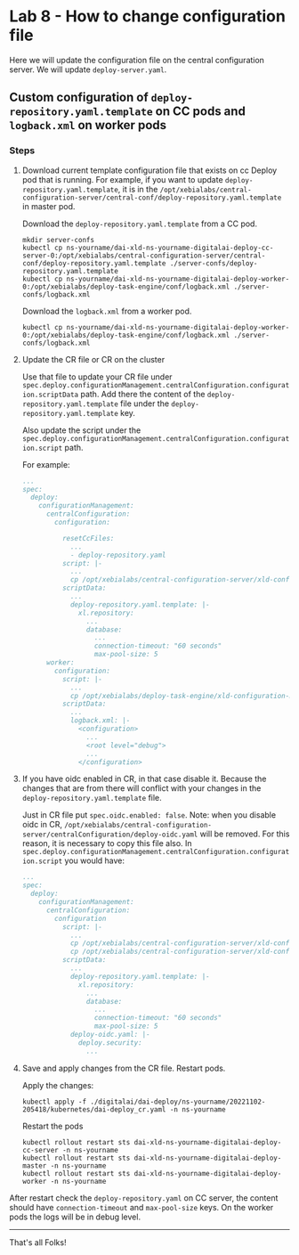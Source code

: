 
# Lab 8 - How to change configuration file

Here we will update the configuration file on the central configuration server. We will update `deploy-server.yaml`.

## Custom configuration of `deploy-repository.yaml.template` on CC pods and `logback.xml` on worker pods

### Steps

1. Download current template configuration file that exists on cc Deploy pod that is running.
   For example, if you want to update `deploy-repository.yaml.template`, it is in the 
   `/opt/xebialabs/central-configuration-server/central-conf/deploy-repository.yaml.template` in master pod.

   Download the `deploy-repository.yaml.template` from a CC pod.

    ```shell
    mkdir server-confs
    kubectl cp ns-yourname/dai-xld-ns-yourname-digitalai-deploy-cc-server-0:/opt/xebialabs/central-configuration-server/central-conf/deploy-repository.yaml.template ./server-confs/deploy-repository.yaml.template
    kubectl cp ns-yourname/dai-xld-ns-yourname-digitalai-deploy-worker-0:/opt/xebialabs/deploy-task-engine/conf/logback.xml ./server-confs/logback.xml
    ```

   Download the `logback.xml` from a worker pod.

    ```shell
    kubectl cp ns-yourname/dai-xld-ns-yourname-digitalai-deploy-worker-0:/opt/xebialabs/deploy-task-engine/conf/logback.xml ./server-confs/logback.xml
    ```

2. Update the CR file or CR on the cluster

   Use that file to update your CR file under `spec.deploy.configurationManagement.centralConfiguration.configuration.scriptData` path. Add there the content of the `deploy-repository.yaml.template` file under the `deploy-repository.yaml.template` key.

   Also update the script under the `spec.deploy.configurationManagement.centralConfiguration.configuration.script` path.

   For example:

    ```yaml
    ...
    spec:
      deploy:
        configurationManagement:
          centralConfiguration:
            configuration:
   
              resetCcFiles:
                ...
                - deploy-repository.yaml
              script: |-
                ...
                cp /opt/xebialabs/central-configuration-server/xld-configuration-management/deploy-repository.yaml.template /opt/xebialabs/central-configuration-server/central-conf/deploy-repository.yaml.template && echo "Changing the deploy-repository.yaml.template";
              scriptData:
                ...
                deploy-repository.yaml.template: |-
                  xl.repository:
                    ...
                    database:
                      ...
                      connection-timeout: "60 seconds"
                      max-pool-size: 5
          worker:
            configuration:
              script: |-
                ...
                cp /opt/xebialabs/deploy-task-engine/xld-configuration-management/logback.xml /opt/xebialabs/deploy-task-engine/conf/logback.xml && echo "Changing the logback.xml";
              scriptData: 
                ...
                logback.xml: |-
                  <configuration>
                    ...
                    <root level="debug">
                    ...
                  </configuration>
    ```

3. If you have oidc enabled in CR, in that case disable it. Because the changes that are from there will conflict with your changes in the `deploy-repository.yaml.template` file.

    Just in CR file put `spec.oidc.enabled: false`.
    Note: when you disable oidc in CR, `/opt/xebialabs/central-configuration-server/centralConfiguration/deploy-oidc.yaml` will be removed. For this reason, it is necessary to copy this file also. In `spec.deploy.configurationManagement.centralConfiguration.configuration.script` you would have:

    ```yaml
    ...
    spec:
      deploy:
        configurationManagement:
          centralConfiguration:
            configuration
              script: |-
                ...
                cp /opt/xebialabs/central-configuration-server/xld-configuration-management/deploy-repository.yaml.template /opt/xebialabs/central-configuration-server/central-conf/deploy-repository.yaml.template && echo "Changing the deploy-repository.yaml.template";
                cp /opt/xebialabs/central-configuration-server/xld-configuration-management/deploy-oidc.yaml /opt/xebialabs/central-configuration-server/centralConfiguration/deploy-oidc.yaml && echo "Changing the deploy-oidc.yaml";
              scriptData:
                ...
                deploy-repository.yaml.template: |-
                  xl.repository:
                    ...
                    database:
                      ...
                      connection-timeout: "60 seconds"
                      max-pool-size: 5
                deploy-oidc.yaml: |-
                  deploy.security:
                    ...
    ```

4. Save and apply changes from the CR file. Restart pods.

   Apply the changes:

    ```shell
    kubectl apply -f ./digitalai/dai-deploy/ns-yourname/20221102-205418/kubernetes/dai-deploy_cr.yaml -n ns-yourname
    ```

   Restart the pods

    ```shell
    kubectl rollout restart sts dai-xld-ns-yourname-digitalai-deploy-cc-server -n ns-yourname
    kubectl rollout restart sts dai-xld-ns-yourname-digitalai-deploy-master -n ns-yourname
    kubectl rollout restart sts dai-xld-ns-yourname-digitalai-deploy-worker -n ns-yourname
    ```

After restart check the `deploy-repository.yaml` on CC server, the content should have `connection-timeout` and `max-pool-size` keys.
On the worker pods the logs will be in debug level.

---

That's all Folks!
